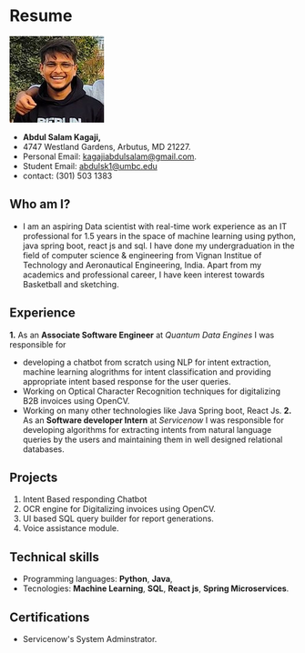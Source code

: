 # Resume

![AbdulSalam](AbdulSalam.jpg)
- **Abdul Salam Kagaji,**
- 4747 Westland Gardens, Arbutus, MD 21227.
- Personal Email: kagajiabdulsalam@gmail.com.
- Student Email: abdulsk1@umbc.edu
- contact: (301) 503 1383

## Who am I? ##
- I am an aspiring Data scientist with real-time work experience as an IT professional for 1.5 years in the space of machine learning using python, java spring boot, react js and sql. I have done my undergraduation in the field of computer science & engineering from Vignan Institue of Technology and Aeronautical Engineering, India. Apart from my academics and professional career, I have keen interest towards Basketball and sketching.


## Experience ##
**1.** As an **Associate Software Engineer** at *Quantum Data Engines* I was responsible for 
- developing a chatbot from scratch using NLP for intent extraction, machine learning alogrithms for intent classification and providing appropriate intent based response for the user queries.
- Working on Optical Character Recognition techniques for digitalizing B2B invoices using OpenCV.
- Working on many other technologies like Java Spring boot, React Js.
**2.** As an **Software developer Intern** at *Servicenow* I was responsible for developing algorithms for extracting intents from natural language queries by the users and maintaining them in well designed relational databases.

## Projects ##
1. Intent Based responding Chatbot
2. OCR engine for Digitalizing invoices using OpenCV.
3. UI based SQL query builder for report generations.
4. Voice assistance module.

## Technical skills ##
- Programming languages: **Python**, **Java**, 
- Tecnologies: **Machine Learning**, **SQL**, **React js**, **Spring Microservices**.

## Certifications ##
- Servicenow's System Adminstrator.

